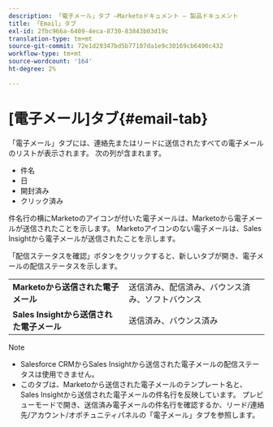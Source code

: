 ```yaml
---
description: 「電子メール」タブ —Marketoドキュメント — 製品ドキュメント
title: 「Email」タブ
exl-id: 2fbc966a-6409-4eca-8730-83843b03d19c
translation-type: tm+mt
source-git-commit: 72e1d29347bd5b77107da1e9c30169cb6490c432
workflow-type: tm+mt
source-wordcount: '164'
ht-degree: 2%

---
```


# [電子メール]タブ{#email-tab}

「電子メール」タブには、連絡先またはリードに送信されたすべての電子メールのリストが表示されます。 次の列が含まれます。

* 件名
* 日
* 開封済み
* クリック済み

件名行の横にMarketoのアイコンが付いた電子メールは、Marketoから電子メールが送信されたことを示します。 Marketoアイコンのない電子メールは、Sales Insightから電子メールが送信されたことを示します。

「配信ステータスを確認」ボタンをクリックすると、新しいタブが開き、電子メールの配信ステータスを示します。

<table> 
 <tbody>
  <tr>
   <td><strong>Marketoから送信された電子メール</strong></td>
   <td>送信済み、配信済み、バウンス済み、ソフトバウンス</td>
  </tr>
  <tr>
   <td><strong>Sales Insightから送信された電子メール</strong></td>
   <td>送信済み、バウンス済み</td>
  </tr>
 </tbody>
</table>

>[!NOTE]
>
>* Salesforce CRMからSales Insightから送信された電子メールの配信ステータスは使用できません。
>* このタブは、Marketoから送信された電子メールのテンプレート名と、Sales Insightから送信された電子メールの件名行を反映しています。 プレビューモードで開き、送信済み電子メールの件名行を確認するか、リード/連絡先/アカウント/オポチュニティパネルの「電子メール」タブを参照します。

